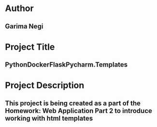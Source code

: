 # Author
## Garima Negi

# Project Title
## PythonDockerFlaskPycharm.Templates

# Project Description
## This project is being created as a part of the Homework: Web Application Part 2 to introduce working with html templates
